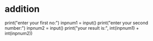# addition

print("enter your first no:")
inpnum1 = input()
print("enter your second number:")
inpnum2 = input()
print("your result is:", int(inpnum1) + int(inpnum2))
